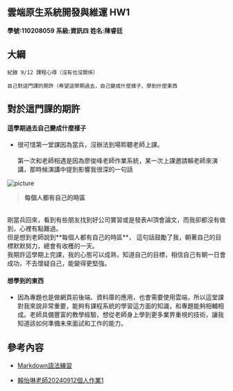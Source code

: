 ## 雲端原生系統開發與維運 HW1 
 **學號:110208059**
 **系級:資訊四** 
 **姓名:陳睿廷**


## 大綱
 
  `紀錄 9/12 課程心得（沒有也沒關係）`
  
  `自己對這門課的期許（希望這學期過去，自己變成什麼樣子、學到什麼東西`





## 對於這門課的期許

#### 這學期過去自己變成什麼樣子  
- 很可惜第一堂課因為當兵，沒辦法到場聆聽老師上課。<br>   
第一次和老師相遇是因為廖俊峰老師作業系統，某一次上課邀請賴老師來演講，那時候演講中提到影響我很深的一句話

 ![picture](https://github.com/user-attachments/assets/5245787e-a25f-4704-afef-41fb4aa1b553)

 > **每個人都有自己的時區** 

<br>
 剛當兵回來，看到有些朋友找到好公司實習或是發表AI頂會論文，而我卻都沒有做到，心裡有點難過。<br>
 但是想到老師說到**每個人都有自己的時區**，
 這句話鼓勵了我，朝著自己的目標默默努力，總會有收穫的一天。 <br>
 我期許這學期上完課，我的心態可以成熟，知道自己的目標，相信自己有朝一日會成功，不去懷疑自己，能變得更堅強。

#### 想學到的東西
 
 - 因為專題也是做網頁前後端、資料庫的應用，也會需要使用雲端，所以這堂課對我來說非常重要，能夠有課程系統的學習這方面的知識，和專題能夠相輔相成。老師具備豐富的教學經驗，想從老師身上學到更多業界重視的技術，讓我知道該如何準備未來面試和工作的能力。





## 參考內容

- [Markdown語法練習](https://sam.webspace.tw/2020/01/10/Markdown%20%E5%B8%B8%E7%94%A8%E8%AA%9E%E6%B3%95%E6%95%B4%E7%90%86/)


- [賴怡琳老師20240912個人作業1](https://lightda-tw.notion.site/20240912-W01-1-3e6313f8703846fd99d59d78aff03d27)
